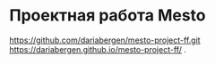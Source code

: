 # Проектная работа Mesto
https://github.com/dariabergen/mesto-project-ff.git
https://dariabergen.github.io/mesto-project-ff/ .

